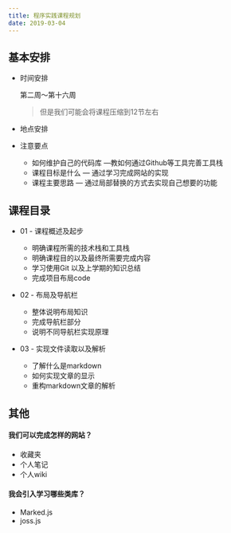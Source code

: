 ```yaml
---
title: 程序实践课程规划
date: 2019-03-04
---
```


## 基本安排

* 时间安排

  第二周～第十六周

  > 但是我们可能会将课程压缩到12节左右

* 地点安排

* 注意要点

  * 如何维护自己的代码库 —教如何通过Github等工具完善工具栈
  * 课程目标是什么 — 通过学习完成网站的实现
  * 课程主要思路 — 通过局部替换的方式去实现自己想要的功能

## 课程目录

* 01 - 课程概述及起步
  * 明确课程所需的技术栈和工具栈
  * 明确课程目的以及最终所需要完成内容
  * 学习使用Git 以及上学期的知识总结
  * 完成项目布局code
* 02 - 布局及导航栏
  * 整体说明布局知识
  * 完成导航栏部分
  * 说明不同导航栏实现原理

* 03 - 实现文件读取以及解析
  * 了解什么是markdown
  * 如何实现文章的显示
  * 重构markdown文章的解析



## 其他

#### 我们可以完成怎样的网站？

* 收藏夹
* 个人笔记
* 个人wiki

#### 我会引入学习哪些类库？

* Marked.js
* joss.js
